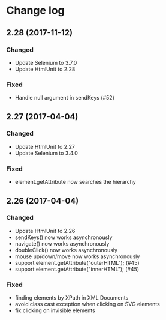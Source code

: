 Change log
==========

2.28 (2017-11-12)
-------------------

### Changed

- Update Selenium to 3.7.0
- Update HtmlUnit to 2.28

### Fixed

- Handle null argument in sendKeys (#52)


2.27 (2017-04-04)
-------------------

### Changed

- Update HtmlUnit to 2.27
- Update Selenium to 3.4.0

### Fixed

- element.getAttribute now searches the hierarchy


2.26 (2017-04-04)
-------------------

### Changed

- Update HtmlUnit to 2.26
- sendKeys() now works asynchronously
- navigate() now works asynchronously
- doubleClick() now works asynchronously
- mouse up/down/move now works asynchronously
- support element.getAttribute("outerHTML"); (#45)
- support element.getAttribute("innerHTML"); (#45)

### Fixed

- finding elements by XPath in XML Documents
- avoid class cast exception when clicking on SVG elements
- fix clicking on invisible elements

